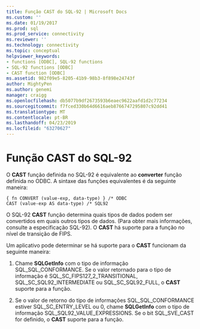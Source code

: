 ```yaml
---
title: Função CAST do SQL-92 | Microsoft Docs
ms.custom: ''
ms.date: 01/19/2017
ms.prod: sql
ms.prod_service: connectivity
ms.reviewer: ''
ms.technology: connectivity
ms.topic: conceptual
helpviewer_keywords:
- functions [ODBC], SQL-92 functions
- SQL-92 functions [ODBC]
- CAST function [ODBC]
ms.assetid: 982f09e5-8205-41b9-98b3-8f898e24743f
author: MightyPen
ms.author: genemi
manager: craigg
ms.openlocfilehash: db5077b9df2673593b6eaec9622aafd1d2c77234
ms.sourcegitcommit: f7fced330b64d6616aeb8766747295807c92dd41
ms.translationtype: MT
ms.contentlocale: pt-BR
ms.lasthandoff: 04/23/2019
ms.locfileid: "63270627"
---
```

# <a name="sql-92-cast-function"></a>Função CAST do SQL-92
O **CAST** função definida no SQL-92 é equivalente ao **converter** função definida no ODBC. A sintaxe das funções equivalentes é da seguinte maneira:  
  
```  
{ fn CONVERT (value-exp, data-type) } /* ODBC  
CAST (value-exp AS data-type) /* SQL92  
```  
  
 O SQL-92 **CAST** função determina quais tipos de dados podem ser convertidos em quais outros tipos de dados. (Para obter mais informações, consulte a especificação SQL-92). O **CAST** há suporte para a função no nível de transição de FIPS.  
  
 Um aplicativo pode determinar se há suporte para o **CAST** funcionam da seguinte maneira:  
  
1.  Chame **SQLGetInfo** com o tipo de informação SQL_SQL_CONFORMANCE. Se o valor retornado para o tipo de informação é SQL_SC_FIPS127_2_TRANSITIONAL, SQL_SC_SQL92_INTERMEDIATE ou SQL_SC_SQL92_FULL, o **CAST** suporte para a função.  
  
2.  Se o valor de retorno do tipo de informações SQL_SQL_CONFORMANCE estiver SQL_SC_ENTRY_LEVEL ou 0, chame **SQLGetInfo** com o tipo de informação SQL_SQL92_VALUE_EXPRESSIONS. Se o bit SQL_SVE_CAST for definido, o **CAST** suporte para a função.
